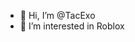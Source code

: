 - 👋 Hi, I’m @TacExo
- 👀 I’m interested in Roblox


<!---
TacExo/TacExo is a ✨ special ✨ repository because its `README.md` (this file) appears on your GitHub profile.
You can click the Preview link to take a look at your changes.
--->
